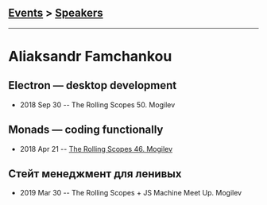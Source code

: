 ## [Events](../README.md) > [Speakers](../speakers.md)
---

# Aliaksandr Famchankou

## Electron — desktop development
- 2018 Sep 30 -- The Rolling Scopes 50. Mogilev    
## Monads — coding functionally
- 2018 Apr 21 -- [The Rolling Scopes 46. Mogilev](https://www.youtube.com/watch?v=7gAPuReBBYY)    
## Стейт менеджмент для ленивых
- 2019 Mar 30 -- The Rolling Scopes + JS Machine Meet Up. Mogilev    
